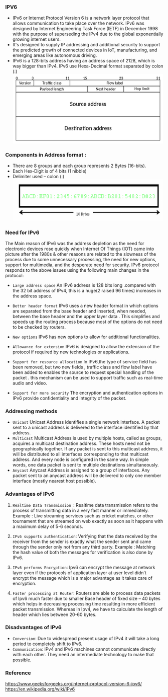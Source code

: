 ### IPV6 ###
- IPv6 or Internet Protocol Version 6 is a network layer protocol that allows communication to take place over the network. IPv6 was designed by Internet Engineering Task Force (IETF) in December 1998 with the purpose of superseding the IPv4 due to the global exponentially growing internet users.
-  It's designed to supply IP addressing and additional security to support the predicted growth of connected devices in IoT, manufacturing, and emerging areas like autonomous driving.
- IPv6 is a 128-bits address having an address space of 2128, which is way bigger than IPv4. IPv6 use Hexa-Decimal format separated by colon (:)
![](image/IPv6_header.png)

### Components in Address format :   
- There are 8 groups and each group represents 2 Bytes (16-bits). 
- Each Hex-Digit is of 4 bits (1 nibble)
- Delimiter used – colon (:)
![](image/ipv6_message.png)

### Need for IPv6
The Main reason of IPv6 was the address depletion as the need for electronic devices rose quickly when Internet Of Things (IOT) came into picture after the 1980s & other reasons are related to the slowness of the process due to some unnecessary processing, the need for new options, support for multimedia, and the desperate need for security. IPv6 protocol responds to the above issues using the following main changes in the protocol:

- `Large address space`
An IPv6 address is 128 bits long .compared with the 32 bit address of IPv4, this is a huge(2 raised 96 times) increases in the address space.
- `Better header format`
IPv6 uses a new  header format in which options are separated from the base header and inserted, when needed, between the base header and the upper layer data . This simplifies and speeds up the routing process because most of the options do not need to be checked by routers.
- `New options`
IPv6 has new options to allow for additional functionalities.

- `Allowance for extension`
IPv6 is designed to allow the extension of the protocol if required by new technologies or applications.

- `Support for resource allocation`
In IPv6,the type of service field has been removed, but two new fields , traffic class and flow label have been added to enables the source to request special handling of the packet . this mechanism can be used to support traffic such as real-time audio and video.

- `Support for more security`
The encryption and authentication options in IPv6 provide confidentiality and integrity of the packet.

### Addressing methods
- `Unicast` Unicast Address identifies a single network interface. A packet sent to a unicast address is delivered to the interface identified by that address. 
- `Multicast` Multicast Address is used by multiple hosts, called as groups, acquires a multicast destination address. These hosts need not be geographically together. If any packet is sent to this multicast address, it will be distributed to all interfaces corresponding to that multicast address. And every node is configured in the same way. In simple words, one data packet is sent to multiple destinations simultaneously.
- `Anycast` Anycast Address is assigned to a group of interfaces. Any packet sent to an anycast address will be delivered to only one member interface (mostly nearest host possible). 

### Advantages of IPv6
1. `Realtime Data Transmission `: Realtime data transmission refers to the process of transmitting data in a very fast manner or immediately. Example : Live streaming services such as cricket matches, or other tournament that are streamed on web exactly as soon as it happens with a maximum delay of 5-6 seconds.   

2. `IPv6 supports authentication`: Verifying that the data received by the receiver from the sender is exactly what the sender sent and came through the sender only not from any third party. Example : Matching the hash value of both the messages for verification is also done by IPv6.

3. `IPv6 performs Encryption`: Ipv6  can encrypt the message at network layer even if the protocols of application layer at user level didn’t encrypt the message which is a major advantage as it takes care of encryption.

4. `Faster processing at Router`: Routers are able to process data packets of Ipv6 much faster due to smaller Base header of fixed size – 40 bytes which helps in decreasing processing time resulting in more efficient packet transmission. Whereas in Ipv4, we have to calculate the length of header which lies between 20-60 bytes.

### Disadvantages of IPv6
- `Conversion`: Due to widespread present usage of IPv4 it will take a long period to completely shift to IPv6.
- `Communication`: IPv4 and IPv6 machines cannot communicate directly with each other. They need an intermediate technology to make that possible.

### Reference
https://www.geeksforgeeks.org/internet-protocol-version-6-ipv6/
https://en.wikipedia.org/wiki/IPv6 